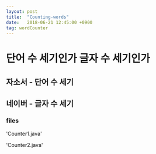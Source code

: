 ```yaml
---
layout: post
title:  "Counting-words"
date:   2018-06-21 12:45:00 +0900
tag: wordCounter
---
```

# 단어 수 세기인가 글자 수 세기인가
## 자소서 - 단어 수 세기
## 네이버 - 글자 수 세기
### files
'Counter1.java'

'Counter2.java'
